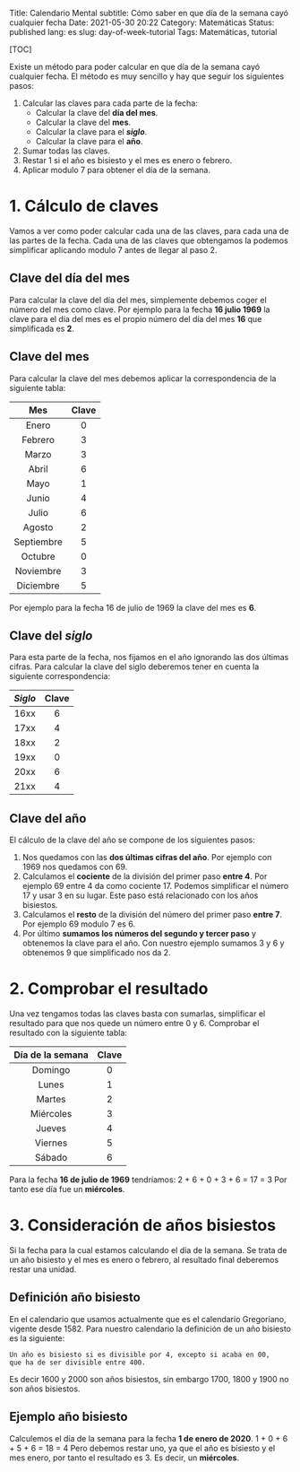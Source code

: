 Title: Calendario Mental
subtitle: Cómo saber en que día de la semana cayó cualquier fecha 
Date: 2021-05-30 20:22
Category: Matemáticas
Status: published
lang: es
slug: day-of-week-tutorial
Tags: Matemáticas, tutorial

[TOC]

Existe un método para poder calcular en que día de la semana cayó cualquier fecha.
El método es muy sencillo y hay que seguir los siguientes pasos:

1. Calcular las claves para cada parte de la fecha:
    - Calcular la clave del **día del mes**.
    - Calcular la clave del **mes**.
    - Calcular la clave para el **_siglo_**.
    - Calcular la clave para el **año**.
2. Sumar todas las claves.
3. Restar 1 si el año es bisiesto y el mes es enero o febrero.
4. Aplicar modulo 7 para obtener el día de la semana.


# 1. Cálculo de claves
Vamos a ver como poder calcular cada una de las claves, para cada una de las partes de la fecha.
Cada una de las claves que obtengamos la podemos simplificar aplicando modulo 7 antes de llegar al paso 2.

## Clave del día del mes
Para calcular la clave del día del mes, simplemente debemos coger el número del mes como clave.
Por ejemplo para la fecha **16 julio 1969** la clave para el día del mes es el propio número del día del mes **16** que simplificada es **2**.

## Clave del mes
Para calcular la clave del mes debemos aplicar la correspondencia de la siguiente tabla:

| Mes         | Clave   |
|:-----------:|:---------:|
|Enero        |0          |
|Febrero      |3          |
|Marzo        |3          |
|Abril        |6          |
|Mayo         |1          |
|Junio        |4          |
|Julio        |6          |
|Agosto       |2          |
|Septiembre   |5          |
|Octubre      |0          |
|Noviembre    |3          |
|Diciembre    |5          |


Por ejemplo para la fecha 16 de julio de 1969 la clave del mes es **6**.

## Clave del *siglo*
Para esta parte de la fecha, nos fijamos en el año ignorando las dos últimas cifras.
Para calcular la clave del siglo deberemos tener en cuenta la siguiente correspondencia:

| *Siglo*     | Clave     |
|:-----------:|:---------:|
|16xx         |6          |
|17xx         |4          |
|18xx         |2          |
|19xx         |0          |
|20xx         |6          |
|21xx         |4          |

## Clave del año
El cálculo de la clave del año se compone de los siguientes pasos:

1. Nos quedamos con las **dos últimas cifras del año**. Por ejemplo con 1969 nos quedamos con 69.
2. Calculamos el **cociente** de la división del primer paso **entre 4**. Por ejemplo 69 entre 4 da como cociente 17. Podemos simplificar el número 17 y usar 3 en su lugar.
Este paso está relacionado con los años bisiestos.
3. Calculamos el **resto** de la división del número del primer paso **entre 7**. Por ejemplo 69 modulo 7 es 6.
4. Por último **sumamos los números del segundo y tercer paso** y obtenemos la clave para el año.
   Con nuestro ejemplo sumamos 3 y 6 y obtenemos 9 que simplificado nos da 2.

# 2. Comprobar el resultado
Una vez tengamos todas las claves basta con sumarlas, simplificar el resultado para que nos quede un número entre 0 y 6.
Comprobar el resultado con la siguiente tabla:

| Día de la semana     | Clave     |
|:--------------------:|:---------:|
|Domingo               |0          |
|Lunes                 |1          |
|Martes                |2          |
|Miércoles             |3          |
|Jueves                |4          |
|Viernes               |5          |
|Sábado                |6          |

Para la fecha **16 de julio de 1969** tendríamos:
2 + 6 + 0 + 3 + 6 = 17 = 3 
Por tanto ese día fue un **miércoles**.

# 3. Consideración de años bisiestos
Si la fecha para la cual estamos calculando el día de la semana. Se trata de un año bisiesto y el mes es enero o febrero, al resultado final deberemos restar una unidad.

## Definición año bisiesto
En el calendario que usamos actualmente que es el calendario Gregoriano, vigente desde 1582. Para nuestro calendario la definición de un año bisiesto es la siguiente: 
```
Un año es bisiesto si es divisible por 4, excepto si acaba en 00,
que ha de ser divisible entre 400.
```

Es decir 1600 y 2000 son años bisiestos, sin embargo 1700, 1800 y 1900 no son años bisiestos.

## Ejemplo año bisiesto
Calculemos el día de la semana para la fecha **1 de enero de 2020**.
1 + 0 + 6 + 5 + 6 = 18 = 4
Pero debemos restar uno, ya que el año es bisiesto y el mes enero, por tanto el resultado es 3.
Es decir, un **miércoles**.
